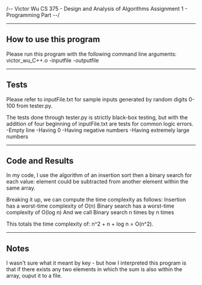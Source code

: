 /-- Victor Wu
    CS 375 - Design and Analysis of Algorithms
    Assignment 1 - Programming Part
--/



---------------------------------------------------------------
How to use this program
---------------------------------------------------------------
Please run this program with the following command line arguments:	victor_wu_C++.o -inputfile -outputfile

---------------------------------------------------------------
Tests
---------------------------------------------------------------
Please refer to inputFile.txt for sample inputs generated by random digits 0-100 from tester.py.

The tests done through tester.py is strictly black-box testing, but with the addition of four beginning of inputFile.txt are tests for common logic errors.
	-Empty line
	-Having 0
	-Having negative numbers
	-Having extremely large numbers

---------------------------------------------------------------
Code and Results
---------------------------------------------------------------
In my code, I use the algorithm of an insertion sort then a binary search for each value: element could be subtracted from another element within the same array.

Breaking it up, we can compute the time complexity as follows:
	Insertion has a worst-time complexity of O(n)
	Binary search has a worst-time complexity of O(log n)
	And we call Binary search n times by n times

This totals the time complexity of: n^2 + n + log n = O(n^2).

---------------------------------------------------------------
Notes
---------------------------------------------------------------
I wasn't sure what it meant by key - but how I interpreted this program is that if there exists any two elements in which the sum is also within the array, ouput it to a file.
